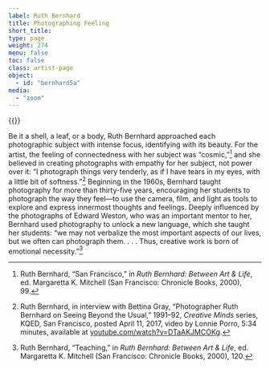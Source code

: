 ```yaml
---
label: Ruth Bernhard
title: Photographing Feeling
short_title:
type: page
weight: 274
menu: false
toc: false
class: artist-page
object:
  - id: "bernhard5a"
media:
  - "zoom"
---
```

{{<q-figure id="bernhard5a">}}

Be it a shell, a leaf, or a body, Ruth Bernhard approached each photographic subject with intense focus, identifying with its beauty. For the artist, the feeling of connectedness with her subject was “cosmic,”[^1] and she believed in creating photographs with empathy for her subject, not power over it: “I photograph things very tenderly, as if I have tears in my eyes, with a little bit of softness.”[^2] Beginning in the 1960s, Bernhard taught photography for more than thirty-five years, encouraging her students to photograph the way they feel—to use the camera, film, and light as tools to explore and express innermost thoughts and feelings. Deeply influenced by the photographs of Edward Weston, who was an important mentor to her, Bernhard used photography to unlock a new language, which she taught her students: “we may not verbalize the most important aspects of our lives, but we often can photograph them. . . . Thus, creative work is born of emotional necessity.”[^3]

[^1]: Ruth Bernhard, “San Francisco,” in *Ruth Bernhard: Between Art & Life*, ed. Margaretta K. Mitchell (San Francisco: Chronicle Books, 2000), 99.

[^2]: Ruth Bernhard, in interview with Bettina Gray, “Photographer Ruth Bernhard on Seeing Beyond the Usual,” 1991–92, *Creative Minds* series, KQED, San Francisco, posted April 11, 2017, video by Lonnie Porro, 5:34 minutes, available at [youtube.com/watch?v=DTaAKJMCOKg](https://www.youtube.com/watch?v=DTaAKJMCOKg).

[^3]: Ruth Bernhard, “Teaching,” in *Ruth Bernhard: Between Art & Life*, ed. Margaretta K. Mitchell (San Francisco: Chronicle Books, 2000), 120.
